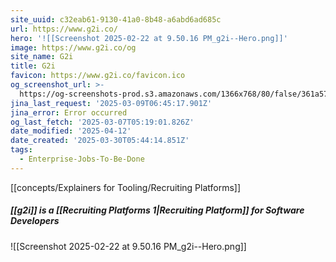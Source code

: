 ```yaml
---
site_uuid: c32eab61-9130-41a0-8b48-a6abd6ad685c
url: https://www.g2i.co/
hero: '![[Screenshot 2025-02-22 at 9.50.16 PM_g2i--Hero.png]]'
image: https://www.g2i.co/og
site_name: G2i
title: G2i
favicon: https://www.g2i.co/favicon.ico
og_screenshot_url: >-
  https://og-screenshots-prod.s3.amazonaws.com/1366x768/80/false/361a5787b8729489800c009c5d26b986759483cdb9c75f6cf952bbad82d2289e.jpeg
jina_last_request: '2025-03-09T06:45:17.901Z'
jina_error: Error occurred
og_last_fetch: '2025-03-07T05:19:01.826Z'
date_modified: '2025-04-12'
date_created: '2025-03-30T05:44:14.851Z'
tags:
  - Enterprise-Jobs-To-Be-Done
---
```





















































[[concepts/Explainers for Tooling/Recruiting Platforms]]

##### [[g2i]] is a [[Recruiting Platforms 1|Recruiting Platform]] for Software Developers
![[Screenshot 2025-02-22 at 9.50.16 PM_g2i--Hero.png]]
